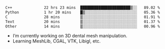 <!--START_SECTION:waka-->

```txt
C++              22 hrs 23 mins  ██████████████████████▒░░   89.02 %
Python           1 hr 20 mins    █▒░░░░░░░░░░░░░░░░░░░░░░░   05.36 %
C                28 mins         ▒░░░░░░░░░░░░░░░░░░░░░░░░   01.91 %
Text             20 mins         ▒░░░░░░░░░░░░░░░░░░░░░░░░   01.37 %
Other            14 mins         ▒░░░░░░░░░░░░░░░░░░░░░░░░   00.96 %
```

<!--END_SECTION:waka-->

<!--
**0x11111111/0x11111111** is a ✨ _special_ ✨ repository because its `README.md` (this file) appears on your GitHub profile.

Here are some ideas to get you started:

- 🔭 I’m currently working on ...
- 🌱 I’m currently learning ...
- 👯 I’m looking to collaborate on ...
- 🤔 I’m looking for help with ...
- 💬 Ask me about ...
- 📫 How to reach me: ...
- 😄 Pronouns: ...
- ⚡ Fun fact: ...
-->
- I’m currently working on 3D dental mesh manipulation.
- Learning MeshLib, CGAL, VTK, Libigl, etc.
